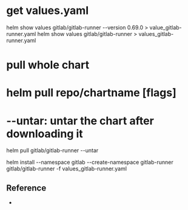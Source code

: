 # get values.yaml
helm show values gitlab/gitlab-runner --version 0.69.0 > value_gitlab-runner.yaml
helm show values gitlab/gitlab-runner > values_gitlab-runner.yaml

# pull whole chart
# helm pull repo/chartname [flags]
# --untar: untar the chart after downloading it
helm pull gitlab/gitlab-runner --untar

helm install --namespace gitlab --create-namespace gitlab-runner gitlab/gitlab-runner  -f values_gitlab-runner.yaml


## Reference
* [](https://www.alibabacloud.com/help/tc/ack/use-gitlab-ci-to-run-a-gitlab-runner-and-run-a-pipeline-on-kubernetes#section-nmt-nsp-qgb)